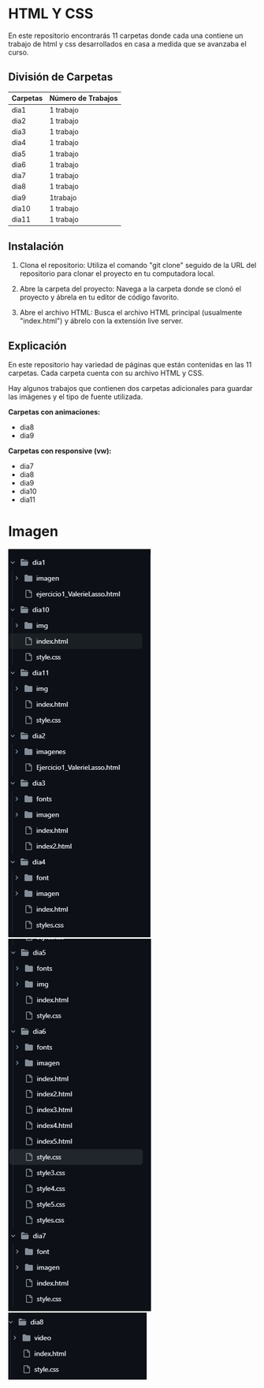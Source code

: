 # HTML Y CSS
En este repositorio encontrarás 11 carpetas donde cada una contiene un trabajo de html y css desarrollados en casa a medida que se avanzaba el curso.

## División de Carpetas 

|Carpetas|Número de Trabajos|
|--|--|
|dia1| 1 trabajo|
|dia2| 1 trabajo|
|dia3| 1 trabajo|
|dia4| 1 trabajo|
|dia5| 1 trabajo|
|dia6| 1 trabajo|
|dia7| 1 trabajo|
|dia8| 1 trabajo|
|dia9| 1trabajo|
|dia10| 1 trabajo|
|dia11| 1 trabajo|

## Instalación 
1. Clona el repositorio: Utiliza el comando "git clone" seguido de la URL del repositorio para clonar el proyecto en tu computadora local.

2. Abre la carpeta del proyecto: Navega a la carpeta donde se clonó el proyecto y ábrela en tu editor de código favorito.

3. Abre el archivo HTML: Busca el archivo HTML principal (usualmente "index.html") y ábrelo con la extensión live server.

## Explicación 

En este repositorio hay variedad de páginas que están contenidas en las 11 carpetas. Cada carpeta cuenta con su archivo HTML y CSS. 

Hay algunos trabajos que contienen dos carpetas adicionales para guardar las imágenes y el tipo de fuente utilizada.

**Carpetas con animaciones:**

* dia8
* dia9

**Carpetas con responsive (vw):**

* dia7
* dia8
* dia9
* dia10
* dia11


# Imagen

![alt text](image-3.png)
![alt text](image-4.png)
![alt text](image-5.png)
